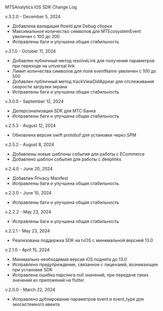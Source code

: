 MTSAnalytics iOS SDK Change Log

v.3.2.0 - December 5, 2024
- Добавлена валидация flowId для Debug сборки
- Максимальное количество символов для MTEcosystemEvent увеличен с 100 до 200
- Исправлены баги и улучшена общая стабильность

v.3.1.0 - October 11, 2024
- Добавлен публичный метод resolveLink для получения параметров при переходе на universal link
- Лимит количества символов для поля eventName увеличен с 100 до 500
- Добавлен публичный метод trackViewDidAppear для отслеживания скорости загрузки экрана
- Исправлены баги и улучшена общая стабильность

v.3.0.0 - September 12, 2024
- Деперсонализация SDK для МТС Банка
- Исправлены баги и улучшена общая стабильность

v.2.5.3 - August 12, 2024
- Обновлена версия swift protobuf для установки через SPM

v.2.5.2 - August 8, 2024
- Добавлены новые шаблоны события для работы с ECommerce
- Добавлено шаблон события для работы с deeplinks

v.2.4.0 - June 20, 2024
- Добавлен Privacy Manifest
- Исправлены баги и улучшена общая стабильность

v.2.3.0 - June 10, 2024
- Исправлены баги и улучшена общая стабильность

v.2.2.2 - May 23, 2024
- Исправлены баги и улучшена общая стабильность

v.2.2.1 - May 23, 2024
- Реализована поддержка SDK на tvOS с минимальной версией 13.0

v.2.1.0 - April 15, 2024
- Минимально необходимая версия iOS поднята до 13.0
- Исправлено предупреждение, связанное с лицензией, возникающее при установке SDK
- Исправлена ошибка парсинга null значений, при передаче таких значений из приложений на flutter

v.2.0.0 - March 22, 2024
- Исправлено дублирование параметров event и event_type для экосистемного ивента
